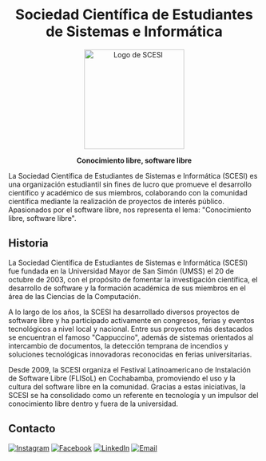 <h1 align="center">Sociedad Científica de Estudiantes de Sistemas e Informática</h1>
<p align="center">
  <img src="https://i.imgur.com/npTbdR8.png" alt="Logo de SCESI" width="200">
</p>

<p align="center"><strong>Conocimiento libre, software libre</strong></p>

La Sociedad Científica de Estudiantes de Sistemas e Informática (SCESI) es una organización estudiantil sin fines de lucro que promueve el desarrollo científico y académico de sus miembros, colaborando con la comunidad científica mediante la realización de proyectos de interés público. Apasionados por el software libre, nos representa el lema: "Conocimiento libre, software libre".

## Historia

La Sociedad Científica de Estudiantes de Sistemas e Informática (SCESI) fue fundada en la Universidad Mayor de San Simón (UMSS) el 20 de octubre de 2003, con el propósito de fomentar la investigación científica, el desarrollo de software y la formación académica de sus miembros en el área de las Ciencias de la Computación.

A lo largo de los años, la SCESI ha desarrollado diversos proyectos de software libre y ha participado activamente en congresos, ferias y eventos tecnológicos a nivel local y nacional. Entre sus proyectos más destacados se encuentran el famoso "Cappuccino", además de sistemas orientados al intercambio de documentos, la detección temprana de incendios y soluciones tecnológicas innovadoras reconocidas en ferias universitarias.

Desde 2009, la SCESI organiza el Festival Latinoamericano de Instalación de Software Libre (FLISoL) en Cochabamba, promoviendo el uso y la cultura del software libre en la comunidad. Gracias a estas iniciativas, la SCESI se ha consolidado como un referente en tecnología y un impulsor del conocimiento libre dentro y fuera de la universidad.

## Contacto

[![Instagram](https://img.shields.io/badge/Instagram-E4405F?style=for-the-badge&logo=instagram&logoColor=white)](https://www.instagram.com/scesiumss)
[![Facebook](https://img.shields.io/badge/Facebook-1877F2?style=for-the-badge&logo=facebook&logoColor=white)](https://www.facebook.com/scesi)
[![LinkedIn](https://img.shields.io/badge/LinkedIn-0A66C2?style=for-the-badge&logo=linkedin&logoColor=white)](https://www.linkedin.com/company/scesi)
[![Email](https://img.shields.io/badge/Email-D14836?style=for-the-badge&logo=gmail&logoColor=white)](mailto:contacto@scesi.org)
